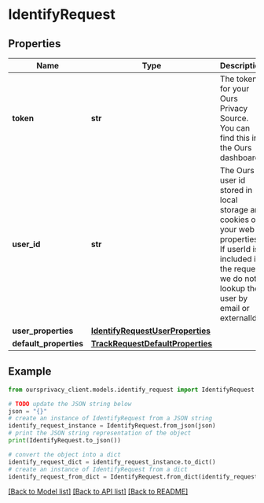 # IdentifyRequest


## Properties

Name | Type | Description | Notes
------------ | ------------- | ------------- | -------------
**token** | **str** | The token for your Ours Privacy Source. You can find this in the Ours dashboard. | 
**user_id** | **str** | The Ours user id stored in local storage and cookies on your web properties. If userId is included in the request, we do not lookup the user by email or externalId. | 
**user_properties** | [**IdentifyRequestUserProperties**](IdentifyRequestUserProperties.md) |  | 
**default_properties** | [**TrackRequestDefaultProperties**](TrackRequestDefaultProperties.md) |  | [optional] 

## Example

```python
from oursprivacy_client.models.identify_request import IdentifyRequest

# TODO update the JSON string below
json = "{}"
# create an instance of IdentifyRequest from a JSON string
identify_request_instance = IdentifyRequest.from_json(json)
# print the JSON string representation of the object
print(IdentifyRequest.to_json())

# convert the object into a dict
identify_request_dict = identify_request_instance.to_dict()
# create an instance of IdentifyRequest from a dict
identify_request_from_dict = IdentifyRequest.from_dict(identify_request_dict)
```
[[Back to Model list]](../README.md#documentation-for-models) [[Back to API list]](../README.md#documentation-for-api-endpoints) [[Back to README]](../README.md)


